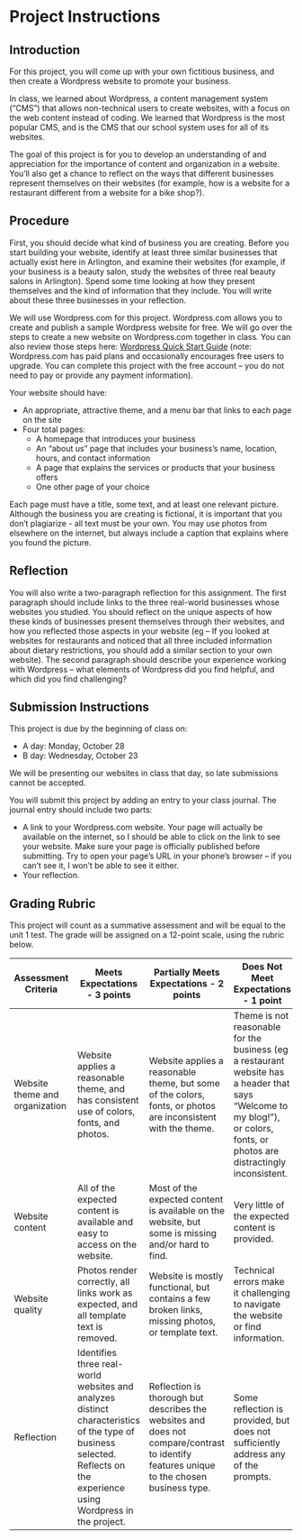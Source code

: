 # Project Instructions

## Introduction
For this project, you will come up with your own fictitious business, and then create a Wordpress website to promote your business.

In class, we learned about Wordpress, a content management system (“CMS”) that allows non-technical users to create websites, with a focus on the web content instead of coding. We learned that Wordpress is the most popular CMS, and is the CMS that our school system uses for all of its websites.

The goal of this project is for you to develop an understanding of and appreciation for the importance of content and organization in a website. You’ll also get a chance to reflect on the ways that different businesses represent themselves on their websites (for example, how is a website for a restaurant different from a website for a bike shop?).

## Procedure
First, you should decide what kind of business you are creating. Before you start building your website, identify at least three similar businesses that actually exist here in Arlington, and examine their websites (for example, if your business is a beauty salon, study the websites of three real beauty salons in Arlington). Spend some time looking at how they present themselves and the kind of information that they include. You will write about these three businesses in your reflection.

We will use Wordpress.com for this project. Wordpress.com allows you to create and publish a sample Wordpress website for free. We will go over the steps to create a new website on Wordpress.com together in class. You can also review those steps here: [Wordpress Quick Start Guide](https://wordpress.com/learn/courses/getting-started/quick-start-guide/) (note: Wordpress.com has paid plans and occasionally encourages free users to upgrade. You can complete this project with the free account – you do not need to pay or provide any payment information).

Your website should have:

- An appropriate, attractive theme, and a menu bar that links to each page on the site
- Four total pages:
    - A homepage that introduces your business
    - An “about us” page that includes your business’s name, location, hours, and contact information
    - A page that explains the services or products that your business offers
    - One other page of your choice

Each page must have a title, some text, and at least one relevant picture. Although the business you are creating is fictional, it is important that you don’t plagiarize - all text must be your own. You may use photos from elsewhere on the internet, but always include a caption that explains where you found the picture.

## Reflection
You will also write a two-paragraph reflection for this assignment. The first paragraph should include links to the three real-world businesses whose websites you studied. You should reflect on the unique aspects of how these kinds of businesses present themselves through their websites, and how you reflected those aspects in your website (eg – If you looked at websites for restaurants and noticed that all three included information about dietary restrictions, you should add a similar section to your own website). The second paragraph should describe your experience working with Wordpress – what elements of Wordpress did you find helpful, and which did you find challenging?

## Submission Instructions
This project is due by the beginning of class on:
- A day: Monday, October 28
- B day: Wednesday, October 23

We will be presenting our websites in class that day, so late submissions cannot be accepted.

You will submit this project by adding an entry to your class journal. The journal entry should include two parts:

- A link to your Wordpress.com website. Your page will actually be available on the internet, so I should be able to click on the link to see your website. Make sure your page is officially published before submitting. Try to open your page’s URL in your phone’s browser – if you can’t see it, I won’t be able to see it either.
- Your reflection.

## Grading Rubric
This project will count as a summative assessment and will be equal to the unit 1 test.
The grade will be assigned on a 12-point scale, using the rubric below.

| Assessment Criteria        | Meets Expectations - 3 points                           | Partially Meets Expectations - 2 points                  | Does Not Meet Expectations - 1 point                      | Not Present - 0 points                                   |
|----------------------------|---------------------------------------------------------|----------------------------------------------------------|-----------------------------------------------------------|----------------------------------------------------------|
| Website theme and organization | Website applies a reasonable theme, and has consistent use of colors, fonts, and photos. | Website applies a reasonable theme, but some of the colors, fonts, or photos are inconsistent with the theme. | Theme is not reasonable for the business (eg a restaurant website has a header that says “Welcome to my blog!”), or colors, fonts, or photos are distractingly inconsistent. | No theme or styling is applied.                           |
| Website content             | All of the expected content is available and easy to access on the website. | Most of the expected content is available on the website, but some is missing and/or hard to find. | Very little of the expected content is provided.           | Only template content is included.                       |
| Website quality             | Photos render correctly, all links work as expected, and all template text is removed. | Website is mostly functional, but contains a few broken links, missing photos, or template text. | Technical errors make it challenging to navigate the website or find information. | The website is entirely unreachable.                     |
| Reflection                  | Identifies three real-world websites and analyzes distinct characteristics of the type of business selected. Reflects on the experience using Wordpress in the project. | Reflection is thorough but describes the websites and does not compare/contrast to identify features unique to the chosen business type. | Some reflection is provided, but does not sufficiently address any of the prompts. | Reflection not provided or does not answer any of the prompts. |

